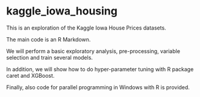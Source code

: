 # kaggle_iowa_housing

This is an exploration of the Kaggle Iowa House Prices datasets. 

The main code is an R Markdown.

We will perform a basic exploratory analysis, pre-processing, variable selection and train several models. 

In addition, we will show how to do hyper-parameter tuning with R package caret and XGBoost.

Finally, also code for parallel programming in Windows with R is provided. 
